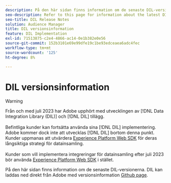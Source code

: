 ```yaml
---
description: På den här sidan finns information om de senaste DIL-versionerna
seo-description: Refer to this page for information about the latest DIL releases
seo-title: DIL Release Notes
solution: Audience Manager
title: DIL versionsinformation
feature: DIL Implementation
exl-id: 71513875-c2e4-4866-ac14-0e1b382e0e56
source-git-commit: 152b3101e69e99dfe19c1be93edceaea6adc4fec
workflow-type: tm+mt
source-wordcount: '125'
ht-degree: 8%

---
```


# DIL versionsinformation

>[!WARNING]
>
>Från och med juli 2023 har Adobe upphört med utvecklingen av [!DNL Data Integration Library (DIL)] och [!DNL DIL] tillägg.
><br><br>
>Befintliga kunder kan fortsätta använda sina [!DNL DIL] implementering. Adobe kommer dock inte att utvecklas [!DNL DIL] bortom denna punkt. Kunder uppmanas att utvärdera [Experience Platform Web SDK](https://experienceleague.adobe.com/docs/experience-platform/edge/home.html?lang=en) för deras långsiktiga strategi för datainsamling.
><br><br>
>Kunder som vill implementera integreringar för datainsamling efter juli 2023 bör använda [Experience Platform Web SDK](https://experienceleague.adobe.com/docs/experience-platform/edge/home.html?lang=en) i stället.

På den här sidan finns information om de senaste DIL-versionerna. DIL kan laddas ned direkt från Adobe med versionsinformation [Github page](https://github.com/Adobe-Marketing-Cloud/dil/releases).
